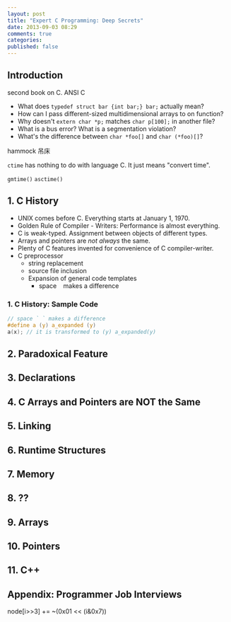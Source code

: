 ```yaml
---
layout: post
title: "Expert C Programming: Deep Secrets"
date: 2013-09-03 08:29
comments: true
categories: 
published: false
---
```


## Introduction

second book on C. ANSI C

- What does `typedef struct bar {int bar;} bar;` actually mean?
- How can I pass different-sized multidimensional arrays to on function?
- Why doesn't `extern char *p;` matches `char p[100];` in another file?
- What is a bus error? What is a segmentation violation?
- What's the difference between `char *foo[]` and `char (*foo)[]`?

hammock 吊床

`ctime` has nothing to do with language C. It just means "convert time".

`gmtime()` `asctime()`

## 1.  C History

- UNIX comes before C. Everything starts at January 1, 1970.
- Golden Rule of Compiler - Writers: Performance is almost everything.
- C is weak-typed. Assignment between objects of different types.
- Arrays and pointers are *not always* the same.
- Plenty of C features invented for convenience of C compiler-writer.
- C preprocessor
	- string replacement
	- source file inclusion
	- Expansion of general code templates
		- space ` ` makes a difference

### 1. C History: Sample Code

``` c
// space ` ` makes a difference
#define a (y) a_expanded (y)
a(x); // it is transformed to (y) a_expanded(y)
```

## 2. Paradoxical Feature

## 3. Declarations

## 4. C Arrays and Pointers are NOT the Same

## 5. Linking

## 6. Runtime Structures

## 7. Memory

## 8. ??

## 9. Arrays

## 10. Pointers

## 11. C++

## Appendix: Programmer Job Interviews

node[i>>3] += ~(0x01 << (i&0x7))